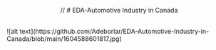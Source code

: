 <p align="center"> 
  // # EDA-Automotive Industry in Canada
</p>
<br>
![alt text](https://github.com/Adeborlar/EDA-Automotive-Industry-in-Canada/blob/main/1604588601817.jpg)

